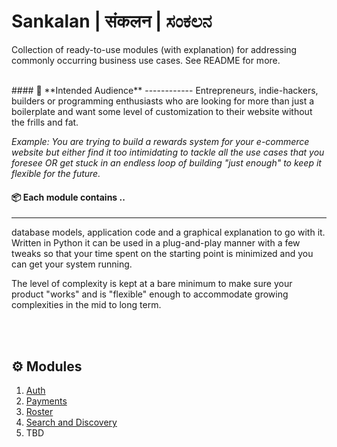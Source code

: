 
# Sankalan | संकलन | ಸಂಕಲನ 
Collection of ready-to-use modules (with explanation) for addressing commonly occurring business use cases. See README for more.

</br>
#### 👥 **Intended Audience**
------------
Entrepreneurs, indie-hackers, builders or programming enthusiasts who are looking for more than just a boilerplate and want some level of customization to their website without the frills and fat.

*Example: You are trying to build a rewards system for your e-commerce website but either find it too intimidating to tackle all the use cases that you foresee OR get stuck in an endless loop of building "just enough" to keep it flexible for the future.*

#### 📦 **Each module contains ..**
------------
database models, application code and a graphical explanation to go with it. Written in Python it can be used in a plug-and-play manner with a few tweaks so that your time spent on the starting point is minimized and you can get your system running.

The level of complexity is kept at a bare minimum to make sure your product "works" and is "flexible" enough to accommodate growing complexities in the mid to long term.

</br></br>

## ⚙️ Modules

1. [Auth](https://github.com/utsavtiwary04/sankalan/tree/main/Auth)
2. [Payments ](https://github.com/utsavtiwary04/sankalan/tree/main/Payments "Payments ")
3. [Roster](https://github.com/utsavtiwary04/sankalan/tree/main/Roster)
4. [Search and Discovery](https://github.com/utsavtiwary04/sankalan/tree/main/Search)
5. TBD
